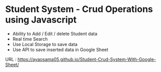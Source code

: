 # Student System - Crud Operations using Javascript 

* Ability to Add / Edit / delete Student data
* Real time Search
* Use Local Storage to save data
* Use API to save inserted data in Google Sheet

URL : https://ayaosama05.github.io/Student-Crud-System-With-Google-Sheet/


